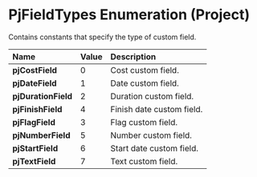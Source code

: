 
# PjFieldTypes Enumeration (Project)

Contains constants that specify the type of custom field.



|**Name**|**Value**|**Description**|
|:-----|:-----|:-----|
| **pjCostField**|0|Cost custom field.|
| **pjDateField**|1|Date custom field.|
| **pjDurationField**|2|Duration custom field.|
| **pjFinishField**|4|Finish date custom field.|
| **pjFlagField**|3|Flag custom field.|
| **pjNumberField**|5|Number custom field.|
| **pjStartField**|6|Start date custom field.|
| **pjTextField**|7|Text custom field.|
